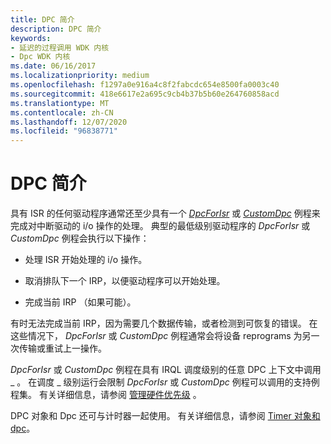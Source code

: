 ```yaml
---
title: DPC 简介
description: DPC 简介
keywords:
- 延迟的过程调用 WDK 内核
- Dpc WDK 内核
ms.date: 06/16/2017
ms.localizationpriority: medium
ms.openlocfilehash: f1297a0e916a4c8f2fabcdc654e8500fa0003c40
ms.sourcegitcommit: 418e6617e2a695c9cb4b37b5b60e264760858acd
ms.translationtype: MT
ms.contentlocale: zh-CN
ms.lasthandoff: 12/07/2020
ms.locfileid: "96838771"
---
```

# <a name="introduction-to-dpcs"></a>DPC 简介





具有 ISR 的任何驱动程序通常还至少具有一个 [*DpcForIsr*](/windows-hardware/drivers/ddi/wdm/nc-wdm-io_dpc_routine) 或 [*CustomDpc*](/windows-hardware/drivers/ddi/wdm/nc-wdm-kdeferred_routine) 例程来完成对中断驱动的 i/o 操作的处理。 典型的最低级别驱动程序的 *DpcForIsr* 或 *CustomDpc* 例程会执行以下操作：

-   处理 ISR 开始处理的 i/o 操作。

-   取消排队下一个 IRP，以便驱动程序可以开始处理。

-   完成当前 IRP （如果可能）。

有时无法完成当前 IRP，因为需要几个数据传输，或者检测到可恢复的错误。 在这些情况下， *DpcForIsr* 或 *CustomDpc* 例程通常会将设备 reprograms 为另一次传输或重试上一操作。

*DpcForIsr* 或 *CustomDpc* 例程在具有 IRQL 调度级别的任意 DPC 上下文中调用 \_ 。 在调度 \_ 级别运行会限制 *DpcForIsr* 或 *CustomDpc* 例程可以调用的支持例程集。 有关详细信息，请参阅 [管理硬件优先级](managing-hardware-priorities.md) 。

DPC 对象和 Dpc 还可与计时器一起使用。 有关详细信息，请参阅 [Timer 对象和 dpc](timer-objects-and-dpcs.md)。

 

